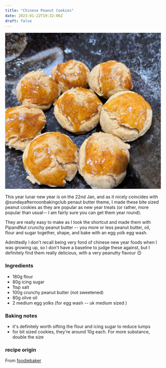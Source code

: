 ```yaml
---
title: "Chinese Peanut Cookies"
date: 2023-01-22T19:32:06Z
draft: false
---
```


![jpg](/2023-01-22-chinese-peanut-cookies_files/peanut_cookies.jpg)

This year lunar new year is on the 22nd Jan, and as it nicely coincides with @sundayafternoonbakingclub penaut butter theme, I made these bite sized peanut cookies as they are popular as new year treats (or rather, more popular than usual-- I am fairly sure you can get them year round).

They are really easy to make as I took the shortcut and made them with PipandNut crunchy peanut butter -- you more or less peanut butter, oil, flour and sugar together, shape, and bake with an egg yolk egg wash. 

Admittedly I don't recall being very fond of chinese new year foods when I was growing up, so I don't have a baseline to judge these against, but I definitely find them really delicious, with a very peanutty flavour 😊

### Ingredients
- 180g flour
- 80g icing sugar
- 1tsp salt
- 100g crunchy peanut butter (not sweetened)
- 80g olive oil
- 2 medium egg yolks (for egg wash -- uk medium sized )

### Baking notes
- it's definitely worth sifting the flour and icing sugar to reduce lumps
- for bit sized cookies, they're around 10g each. For more substance, double the size


### recipe origin
From [foodiebaker](https://www.foodiebaker.com/chinese-peanut-butter-cookies/#recipe)